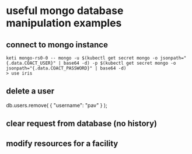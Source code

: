 # useful mongo database manipulation examples

## connect to mongo instance

```
keti mongo-rs0-0 -- mongo -u $(kubectl get secret mongo -o jsonpath="{.data.COACT_USER}" | base64 -d) -p $(kubectl get secret mongo -o jsonpath="{.data.COACT_PASSWORD}" | base64 -d)
> use iris
```

## delete a user
db.users.remove( { "username": "pav" } );

## clear request from database (no history)


## modify resources for a facility

## 
